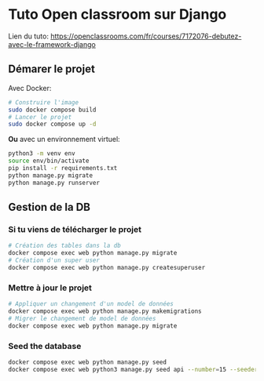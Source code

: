 # Tuto Open classroom sur Django

Lien du tuto: https://openclassrooms.com/fr/courses/7172076-debutez-avec-le-framework-django

## Démarer le projet

Avec Docker:

```bash
# Construire l'image
sudo docker compose build
# Lancer le projet
sudo docker compose up -d
```

**Ou** avec un environnement virtuel:

```bash
python3 -m venv env
source env/bin/activate
pip install -r requirements.txt
python manage.py migrate
python manage.py runserver
```

## Gestion de la DB

### Si tu viens de télécharger le projet

```bash
# Création des tables dans la db
docker compose exec web python manage.py migrate
# Création d'un super user
docker compose exec web python manage.py createsuperuser
```

### Mettre à jour le projet

```bash
# Appliquer un changement d'un model de données
docker compose exec web python manage.py makemigrations
# Migrer le changement de model de données
docker compose exec web python manage.py migrate
```

### Seed the database

```bash
docker compose exec web python manage.py seed
docker compose exec web python3 manage.py seed api --number=15 --seeder "Video.link" "https://www.youtube.com/watch?v=P1UqJBNQ1EI"
```
